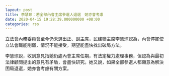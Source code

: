```yaml
---
layout: post
title: 李慧琼：若全部內會主席參選人退選　她亦會考慮
date: 2020-04-15 19:28:39.000000000 +08:00
categories: rss
---
```


立法會內務委員會至今仍未選出正、副主席，民建聯主席李慧琼認為，內會停擺使立法會職能削弱，情況不能接受，期望能盡快找出破局方法。

李慧琼說，收到意見指她仍處內會主席任期，有法定權力處理事務，但認為與最初法律顧問提出的意見有矛盾，會盡快研究。她又說，如果全部參選人都願意為解決困局退選，她亦會考慮有關方案。
